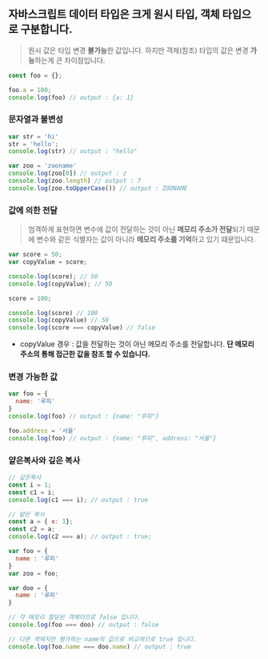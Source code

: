 ## 자바스크립트 데이터 타입은 크게 원시 타입, 객체 타입으로 구분합니다.
> 원시 값은 타입 변경 **불가능**한 값입니다. 하지만 객체(참조) 타입의 값은 변경 **가능**하는게 큰 차이점입니다.

```javascript
const foo = {};

foo.a = 100;
console.log(foo) // output : {a: 1}
```

### 문자열과 불변성
```javascript
var str = 'hi' 
str = 'hello';
console.log(str) // output : "hello"

var zoo = 'zooname'
console.log(zoo[0]) // output : z
console.log(zoo.length) // output : 7
console.log(zoo.toUpperCase()) // output : ZOONAME
```

### 값에 의한 전달
> 엄격하게 표현하면 변수에 값이 전달하는 것이 아닌 **메모리 주소가 전달**되기 때문에 변수와 같은 식별자는 값이 아니라 **메모리 주소를 기억**하고 있기 떄문입니다.
```javascript
var score = 50;
var copyValue = score;

console.log(score); // 50
console.log(copyValue); // 50

score = 100;

console.log(score) // 100
console.log(copyValue) // 50
console.log(score === copyValue) // false
```
* copyValue 경우 : 값을 전달하는 것이 아닌 메모리 주소를 전달합니다. **단 메모리 주소의 통해 접근한 값을 참조 할 수 있습니다.**

### 변경 가능한 값
```javascript
var foo = {
  name: '루피'
}
console.log(foo) // output : {name: "루피"}

foo.address = '서울'
console.log(foo) // output : {name: "루피", address: "서울"}
```

### 얕은복사와 깊은 복사
```javascript
// 깊은복사
const i = 1;
const c1 = i;
console.log(c1 === i); // output : true

// 얕은 복사
const a = { x: 1};
const c2 = a;
console.log(c2 === a); // output : true;

var foo = {
  name : '루피'
}
var zoo = foo;

var doo = {
  name : '루피'
}

// 각 메모리 할당된 객체이므로 false 입니다.
console.log(foo === doo) // output : false

// 다른 객체지만 평가하는 name의 값으로 비교하므로 true 입니다.
console.log(foo.name === doo.name) // output : true
```